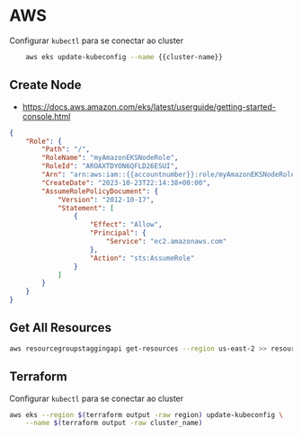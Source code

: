 # AWS

Configurar `kubectl` para se conectar ao cluster
```sh
    aws eks update-kubeconfig --name {{cluster-name}}
```

## Create Node
- https://docs.aws.amazon.com/eks/latest/userguide/getting-started-console.html

```json
{
    "Role": {
        "Path": "/",
        "RoleName": "myAmazonEKSNodeRole",
        "RoleId": "AROAXTDYON6QFLD26ESUI",
        "Arn": "arn:aws:iam::{{accountnumber}}:role/myAmazonEKSNodeRole",
        "CreateDate": "2023-10-23T22:14:38+00:00",
        "AssumeRolePolicyDocument": {
            "Version": "2012-10-17",
            "Statement": [
                {
                    "Effect": "Allow",
                    "Principal": {
                        "Service": "ec2.amazonaws.com"
                    },
                    "Action": "sts:AssumeRole"
                }
            ]
        }
    }
}
```
## Get All Resources
```sh
aws resourcegroupstaggingapi get-resources --region us-east-2 >> resources.json
```

## Terraform
Configurar `kubectl` para se conectar ao cluster
```sh
aws eks --region $(terraform output -raw region) update-kubeconfig \
    --name $(terraform output -raw cluster_name)
```

